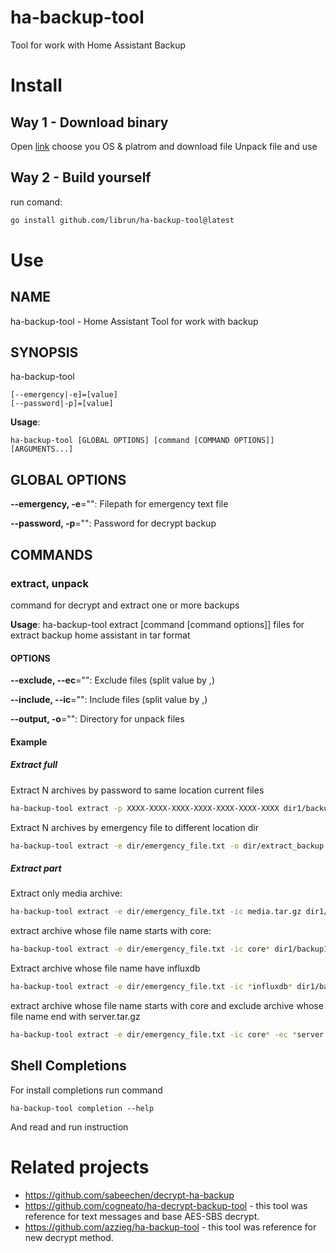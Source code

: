 # ha-backup-tool
Tool for work with Home Assistant Backup

# Install

## Way 1 - Download binary
Open [link](https://github.com/librun/ha-backup-tool/releases) choose you OS & platrom and download file
Unpack file and use

## Way 2 - Build yourself

run comand:
```bash
go install github.com/librun/ha-backup-tool@latest
```

# Use

## NAME

ha-backup-tool - Home Assistant Tool for work with backup

## SYNOPSIS

ha-backup-tool

```
[--emergency|-e]=[value]
[--password|-p]=[value]
```

**Usage**:

```
ha-backup-tool [GLOBAL OPTIONS] [command [COMMAND OPTIONS]] [ARGUMENTS...]
```

## GLOBAL OPTIONS

**--emergency, -e**="": Filepath for emergency text file

**--password, -p**="": Password for decrypt backup


## COMMANDS

### extract, unpack

command for decrypt and extract one or more backups

**Usage**:
    ha-backup-tool extract [command [command options]] files for extract backup home assistant in tar format

#### OPTIONS

**--exclude, --ec**="": Exclude files (split value by ,)

**--include, --ic**="": Include files (split value by ,)

**--output, -o**="": Directory for unpack files

#### Example

##### Extract full
Extract N archives by password to same location current files
```bash
ha-backup-tool extract -p XXXX-XXXX-XXXX-XXXX-XXXX-XXXX-XXXX dir1/backup1.tar dir2/backup2.tar dir3/backupN.tar
```

Extract N archives by emergency file to different location dir
```bash
ha-backup-tool extract -e dir/emergency_file.txt -o dir/extract_backup dir1/backup1.tar dir2/backup2.tar dir3/backupN.tar
```

##### Extract part
Extract only media archive:
```bash
ha-backup-tool extract -e dir/emergency_file.txt -ic media.tar.gz dir1/backup1.tar
```

extract archive whose file name starts with core:
```bash
ha-backup-tool extract -e dir/emergency_file.txt -ic core* dir1/backup1.tar
```

Extract archive whose file name have influxdb
```bash
ha-backup-tool extract -e dir/emergency_file.txt -ic *influxdb* dir1/backup1.tar
```

extract archive whose file name starts with core and exclude archive whose file name end with server.tar.gz
```bash
ha-backup-tool extract -e dir/emergency_file.txt -ic core* -ec *server.tar.gz dir1/backup1.tar
```

## Shell Completions

For install completions run command
```
ha-backup-tool completion --help
```
And read and run instruction

# Related projects

* https://github.com/sabeechen/decrypt-ha-backup 
* https://github.com/cogneato/ha-decrypt-backup-tool - this tool was reference for text messages and base AES-SBS decrypt.
* https://github.com/azzieg/ha-backup-tool - this tool was reference for new decrypt method.